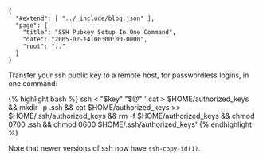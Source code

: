 
    {
      "#extend": [ "../_include/blog.json" ],
      "page": {
        "title": "SSH Pubkey Setup In One Command",
        "date": "2005-02-14T00:00:00-0000",
        "root": ".."
      }
    }

Transfer your ssh public key to a remote host, for passwordless logins, in one command:

{% highlight bash %}
ssh < "$key" "$@" '
  cat > $HOME/authorized_keys && 
  mkdir -p .ssh &&
  cat $HOME/authorized_keys >> $HOME/.ssh/authorized_keys &&
  rm -f $HOME/authorized_keys &&
  chmod 0700 .ssh &&
  chmod 0600 $HOME/.ssh/authorized_keys'
{% endhighlight %}

Note that newer versions of ssh now have `ssh-copy-id(1)`.

